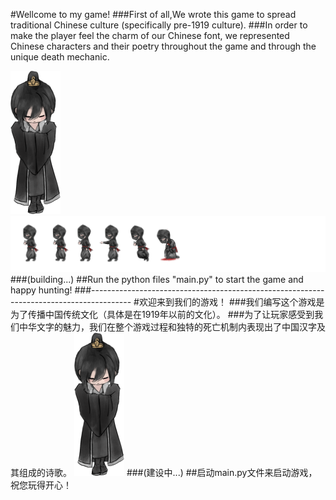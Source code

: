#Wellcome to my game!
###First of all,We wrote this game to spread traditional Chinese culture (specifically pre-1919 culture). 
###In order to make the player feel the charm of our Chinese font, we represented Chinese characters and their poetry throughout the game and through the unique death mechanic.

![Image text](./马里奥游戏/resource/graphics/boyu_day_normal_5.png)
![Image text](./马里奥游戏/resource/graphics/enemy_normal.png)
###(building...)
##Run the python files "main.py" to start the game and happy hunting!
###----------------------------------------------------------------------------------------
#欢迎来到我们的游戏！
###我们编写这个游戏是为了传播中国传统文化（具体是在1919年以前的文化）。
###为了让玩家感受到我们中华文字的魅力，我们在整个游戏过程和独特的死亡机制内表现出了中国汉字及其组成的诗歌。
![Image text](./马里奥游戏/resource/graphics/boyu_day_normal_5.png)
###(建设中...)
##启动main.py文件来启动游戏，祝您玩得开心！